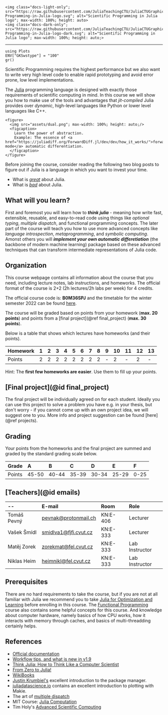 ```@raw html
<img class="docs-light-only"; src="https://raw.githubusercontent.com/JuliaTeachingCTU/JuliaCTUGraphics/master/logo/Scientific-Programming-in-Julia-logo.svg"; alt="Scientific Programming in Julia logo"; max-width: 100%; height: auto>
<img class="docs-dark-only"; src="https://raw.githubusercontent.com/JuliaTeachingCTU/JuliaCTUGraphics/master/logo/Scientific-Programming-in-Julia-logo-dark.svg"; alt="Scientific Programming in Julia logo"; max-width: 100%; height: auto;>
```

---

```@setup grsetup
using Plots
ENV["GKSwstype"] = "100"
gr()
```

Scientific Programming requires the highest performance but we also want to
write very high level code to enable rapid prototyping and avoid error prone,
low level implementations.

The [Julia](https://docs.julialang.org/en/v1/) programming language is designed
with exactly those requirements of scientific computing in mind.  In this
course we will show you how to make use of the tools and advantages that
*jit-compiled* Julia provides over *dynamic*, high-level languages like Python
or lower level languages like C++.


```@raw html
<figure>
  <img src="assets/dual.png"; max-width: 100%; height: auto;/>
  <figcaption>
    Learn the power of abstraction.
    Example: The essence of <a href="https://juliadiff.org/ForwardDiff.jl/dev/dev/how_it_works/">forward mode</a> automatic differentiation.
  </figcaption>
</figure>
```

Before joining the course, consider reading the following two blog posts to figure out if Julia is
a language in which you want to invest your time.
- What is [*great*](https://viralinstruction.com/posts/goodjulia/) about Julia.
- What is [*bad*](https://viralinstruction.com/posts/badjulia/) about Julia.


## What will you learn?

First and foremost you will learn how to _**think julia**_ - meaning how write
fast, extensible, reusable, and easy-to-read code using things like *optional
typing*, *multiple dispatch*, and functional programming concepts.  The later
part of the course will teach you how to use more advanced concepts like
*language introspection*, *metaprogramming*, and *symbolic computing*.
Amonst others you will _**implement your own automatic differetiation**_ (the
backbone of modern machine learning) package based on these advanced techniques
that can transform intermediate representations of Julia code.


## Organization

This course webpage contains all information about the course that you need,
including lecture notes, lab instructions, and homeworks. The official format
of the course is 2+2 (2h lectures/2h labs per week) for 4 credits.

The official course code is: **B0M36SPJ** and the timetable for the winter semester
2022 can be found [here](https://fel.cvut.cz/cz/education/rozvrhy-ng.B221/public/html/predmety/69/85/p6985906.html).

The course will be graded based on points from your homework (**max. 20 points**)
and points from a [final project](@ref final_project) (**max. 30 points**).

Below is a table that shows which lectures have homeworks (and their points).

| Homework | 1   | 2   | 3   | 4   | 5   | 6   | 7   | 8   | 9   | 10  | 11  | 12  | 13  |
| :--      | :-- | :-- | :-- | :-- | :-- | :-- | :-- | :-- | :-- | :-- | :-- | :-- | :-- |
| Points   | 2   | 2   | 2   | 2   | 2   | 2   | 2   | 2   | -   | 2   | -   | 2   | -   |

Hint: The **first few homeworks are easier**. Use them to fill up your points.


## [Final project](@id final_project)

The final project will be individually agreed on for each student. Ideally you
can use this project to solve a problem you have e.g. in your thesis, but don't
worry - if you cannot come up with an own project idea, we will suggest one to
you. More info and project suggestion can be found [here](@ref projects).


## Grading

Your points from the homeworks and the final project are summed and graded by
the standard grading scale below.

| Grade  | A     | B     | C     | D     | E     | F    |
| :--    | :--   | :--   | :--   | :--   | :--   | :--  |
| Points | 45-50 | 40-44 | 35-39 | 30-34 | 25-29 | 0-25 |


## [Teachers](@id emails)

| --          | E-mail                                                     | Room     | Role           |
| :--         | :--                                                        | :--      | :--            |
| Tomáš Pevný | [pevnak@protonmail.ch](mailto:pevnak@protonmail.ch)        | KN:E-406 | Lecturer       |
| Vašek Šmídl | [smidlva1@fjfi.cvut.cz](mailto:smidlva1@fjfi.cvut.cz)      | KN:E-333 | Lecturer       |
| Matěj Zorek  | [zorekmat@fel.cvut.cz](mailto:zorekmat@fel.cvut.cz)       | KN:E-333 | Lab Instructor |
| Niklas Heim | [heimnikl@fel.cvut.cz](mailto:heimnikl@fel.cvut.cz)        | KN:E-333 | Lab Instructor |


## Prerequisites

There are no hard requirements to take the course, but if you are not at all familiar
with Julia we recommend you to take [Julia for Optimization and Learning](https://github.com/JuliaTeachingCTU/Julia-for-Optimization-and-Learning) before enrolling in this course. The [Functional Programming](https://cw.fel.cvut.cz/b202/courses/fup/start) course also contains
some helpful concepts for this course. And knowledge about computer hardware, namely basics of how CPU works, how it interacts with memory through caches, and basics of multi-threadding certainly helps.

## References

- [Official documentation](https://docs.julialang.org/en/v1/)
- [Workflow tips, and what is new in v1.9](https://www.youtube.com/watch?v=qM9NtiYlXck)
- [Think Julia: How to Think Like a Computer Scientist](https://benlauwens.github.io/ThinkJulia.jl/latest/book.html#chap01)
- [From Zero to Julia!](https://techytok.com/from-zero-to-julia/)
- [WikiBooks](https://en.wikibooks.org/wiki/Introducing_Julia)
- [Justin Krumbiel's](https://jkrumbiegel.com/pages/2022-08-26-pkg-introduction/) excellent introduction to the package manager.
- [juliadatascience.io](https://juliadatascience.io) contains an excellent introduction to plotting with Makie.
- The art of [multiple dispatch](https://scientificcoder.com/the-art-of-multiple-dispatch)
- MIT Course: [Julia Computation](https://github.com/mitmath/JuliaComputation)
- Tim Holy's [Advanced Scientific Computing](https://github.com/timholy/AdvancedScientificComputing)
